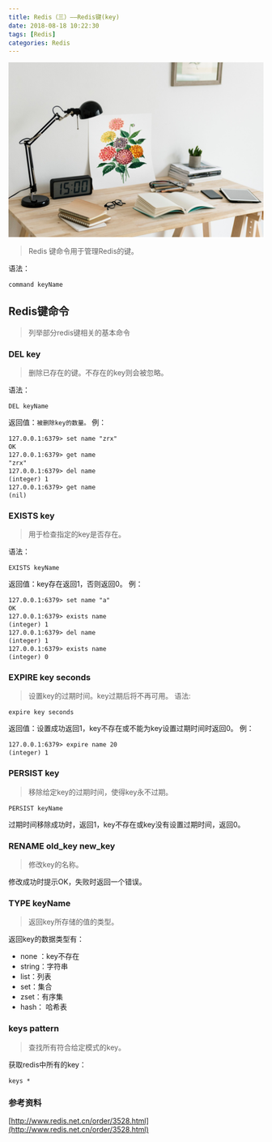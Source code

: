 ```yaml
---
title: Redis（三）——Redis键(key)
date: 2018-08-18 10:22:30
tags: [Redis]
categories: Redis
---
```

![blog picture](redis-study-3/redis-3.jpg)

> Redis 键命令用于管理Redis的键。  

语法：
```
command keyName
```
## Redis键命令
> 列举部分redis键相关的基本命令

### DEL key
> 删除已存在的键。不存在的key则会被忽略。  

语法：
```
DEL keyName
```
返回值：`被删除key的数量。`
例：
```
127.0.0.1:6379> set name "zrx"
OK
127.0.0.1:6379> get name
"zrx"
127.0.0.1:6379> del name
(integer) 1
127.0.0.1:6379> get name
(nil)
```

### EXISTS key
> 用于检查指定的key是否存在。  

语法：
```
EXISTS keyName
```
返回值：key存在返回1，否则返回0。
例：
```
127.0.0.1:6379> set name "a"
OK
127.0.0.1:6379> exists name
(integer) 1
127.0.0.1:6379> del name
(integer) 1
127.0.0.1:6379> exists name
(integer) 0
```
<!-- more -->
### EXPIRE key seconds
> 设置key的过期时间。key过期后将不再可用。
语法:
```
expire key seconds
```

返回值：设置成功返回1，key不存在或不能为key设置过期时间时返回0。
例：
```
127.0.0.1:6379> expire name 20
(integer) 1
```
### PERSIST key
> 移除给定key的过期时间，使得key永不过期。

```
PERSIST keyName
```
过期时间移除成功时，返回1，key不存在或key没有设置过期时间，返回0。

### RENAME old_key new_key
> 修改key的名称。

修改成功时提示OK，失败时返回一个错误。
### TYPE keyName
> 返回key所存储的值的类型。

返回key的数据类型有：
- none ：key不存在
- string：字符串
- list：列表
- set：集合
- zset：有序集
- hash： 哈希表

### keys pattern
> 查找所有符合给定模式的key。

获取redis中所有的key：
```
keys *
```

### 参考资料
[http://www.redis.net.cn/order/3528.html](http://www.redis.net.cn/order/3528.html)